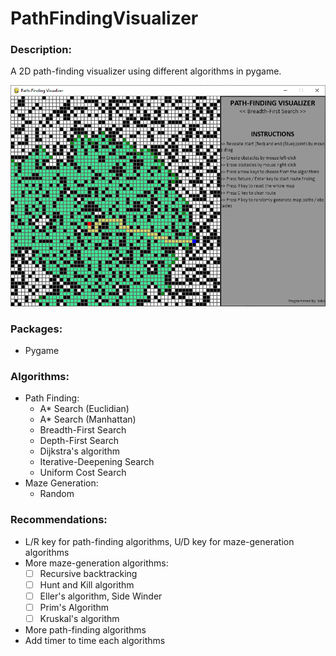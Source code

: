 # PathFindingVisualizer
### Description:

A 2D path-finding visualizer using different algorithms in pygame.

![alt text](https://github.com/JoboFernandez/PathFindingVisualizer/blob/master/images/01_BFS.png?raw=true)

### Packages:
- Pygame

### Algorithms: 
- Path Finding:
  - A* Search (Euclidian)
  - A* Search (Manhattan)
  - Breadth-First Search
  - Depth-First Search
  - Dijkstra's algorithm
  - Iterative-Deepening Search
  - Uniform Cost Search
- Maze Generation:
  - Random

### Recommendations:
- L/R key for path-finding algorithms, U/D key for maze-generation algorithms
- More maze-generation algorithms: 
  - [ ] Recursive backtracking
  - [ ] Hunt and Kill algorithm
  - [ ] Eller's algorithm, Side Winder
  - [ ] Prim's Algorithm
  - [ ] Kruskal's algorithm
- More path-finding algorithms
- Add timer to time each algorithms
